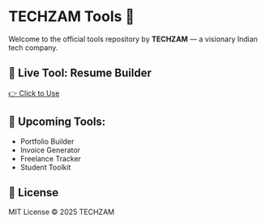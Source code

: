 # TECHZAM Tools 🚀

Welcome to the official tools repository by **TECHZAM** — a visionary Indian tech company.
## 🌟 Live Tool: Resume Builder  
[👉 Click to Use](https://techzam.github.io/tools/resume-builder)

## 🚧 Upcoming Tools:
- Portfolio Builder
- Invoice Generator
- Freelance Tracker
- Student Toolkit

## 📄 License
MIT License © 2025 TECHZAM
